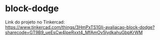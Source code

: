 # block-dodge

Link do projeto no Tinkercad: https://www.tinkercad.com/things/3HmPxTS1GIj-avaliacao-block-dodge?sharecode=GT9B9_ueEsCw4IpeRxxt4_MfAmOv5lydkahuGbpKrWM
